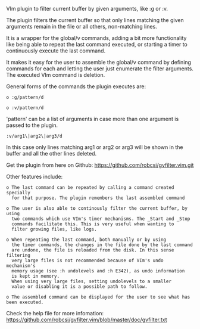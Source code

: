 VIm plugin to filter current buffer by given arguments, like :g or :v.

The plugin filters the current buffer so that only lines matching the given arguments
remain in the file or all others, non-matching lines.

It is a wrapper for the global/v commands, adding a bit more functionality
like being able to repeat the last command executed, or starting a timer to continuously
execute the last command.

It makes it easy for the user to assemble the global/v command by defining 
commands for each and letting the user just enumerate the filter arguments. 
The executed VIm command is deletion.

General forms of the commands the plugin executes are:

	o :g/pattern/d

	o :v/pattern/d

'pattern' can be a list of arguments in case more than one argument is passed
to the plugin.

    :v/arg1\|arg2\|arg3/d

In this case only lines matching arg1 or arg2 or arg3 will be shown in the buffer
and all the other lines deleted.

Get the plugin from here on Github: https://github.com/robcsi/gvfilter.vim.git

Other features include:

	o The last command can be repeated by calling a command created specially
	  for that purpose. The plugin remembers the last assembled command

	o The user is also able to continously filter the current buffer, by using
	  two commands which use VIm's timer mechanisms. The _Start and _Stop 
	  commands facilitate this. This is very useful when wanting to 
	  filter growing files, like logs.

	o When repeating the last command, both manually or by using 
	  the timer commands, the changes in the file done by the last command 
	  are undone, the file is reloaded from the disk. In this sense filtering 
	  very large files is not recommended because of VIm's undo mechanism's 
	  memory usage (see :h undolevels and :h E342), as undo information 
	  is kept in memory.
	  When using very large files, setting undolevels to a smaller 
	  value or disabling it is a possible path to follow.

	o The assembled command can be displayed for the user to see what has been executed.
  
Check the help file for more infomation: https://github.com/robcsi/gvfilter.vim/blob/master/doc/gvfilter.txt
